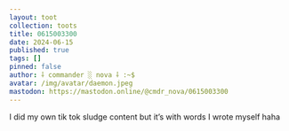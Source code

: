 ```yaml
---
layout: toot
collection: toots
title: 0615003300
date: 2024-06-15
published: true
tags: []
pinned: false
author: ⸸ commander ░ nova ⸸ :~$
avatar: /img/avatar/daemon.jpeg
mastodon: https://mastodon.online/@cmdr_nova/0615003300
---
```


I did my own tik tok sludge content but it’s with words I wrote myself haha
